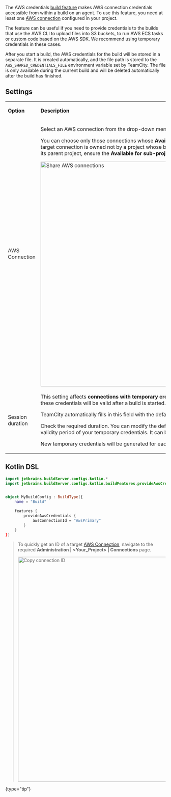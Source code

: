 [//]: # (title: AWS Credentials)
[//]: # (auxiliary-id: AWS Credentials;AWS credentials)

The AWS credentials [build feature](https://www.jetbrains.com/help/teamcity/adding-build-features.html) makes AWS connection credentials accessible from within a build on an agent. To use this feature, you need at least one [AWS connection](configuring-connections.md#AmazonWebServices) configured in your project.

The feature can be useful if you need to provide credentials to the builds that use the AWS CLI to upload files into S3 buckets, to run AWS ECS tasks or custom code based on the AWS SDK. We recommend using temporary credentials in these cases.

After you start a build, the AWS credentials for the build will be stored in a separate file. It is created automatically, and the file path is stored to the `AWS_SHARED_CREDENTIALS_FILE` environment variable set by TeamCity. The file is only available during the current build and will be deleted automatically after the build has finished.


## Settings

<table><tr>

<td>

**Option**

</td>

<td>

**Description**

</td></tr><tr>

<td>

AWS Connection

</td>

<td>

Select an AWS connection from the drop-down menu list.

You can choose only those connections whose **Available for builds** setting is enabled. If the target connection is owned not by a project whose build configuration you set up, but rather its parent project, ensure the **Available for sub-projects** checkbox is also ticked.

<img src="dk-shareAwsConnections.png" width="706" alt="Share AWS connections"/>


</td></tr><tr>

<td>

Session duration

</td>

<td>

This setting affects **connections with temporary credentials only** and defines how long these credentials will be valid after a build is started.

TeamCity automatically fills in this field with the default of 60 minutes.

Check the required duration. You can modify the default value if you want to increase the validity period of your temporary credentials. It can be useful for long builds.

New temporary credentials will be generated for each build with this build feature.


</td></tr></table>

## Kotlin DSL


```Kotlin
import jetbrains.buildServer.configs.kotlin.*
import jetbrains.buildServer.configs.kotlin.buildFeatures.provideAwsCredentials


object MyBuildConfig : BuildType({
    name = "Build"

    features {
        provideAwsCredentials {
            awsConnectionId = "AwsPrimary"
        }
    }
})
```

> To quickly get an ID of a target [AWS Connection](configuring-connections.md#AmazonWebServices), navigate to the required **Administration | &lt;Your_Project&gt; | Connections** page.
>
> <img src="dk-copy-connection-id.png" alt="Copy connection ID" width="706"/>
>
{type="tip"}